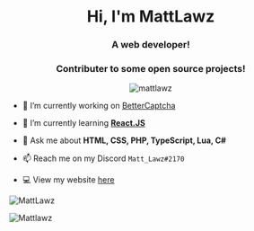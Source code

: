 <h1 align="center">Hi, I'm MattLawz</h1>
<h3 align="center">A web developer!</h3>
<h3 align="center">Contributer to some open source projects!</h3>

<p align="center"> <img src="https://komarev.com/ghpvc/?username=mattlawz" alt="mattlawz" /> </p>

- 🔭 I’m currently working on [BetterCaptcha](https://github.com/bettercaptcha)

- 🌱 I’m currently learning **[React.JS](https://reactjs.org/)**

- 💬 Ask me about **HTML, CSS, PHP, TypeScript, Lua, C#**

- 📫 Reach me on my Discord `Matt_Lawz#2170`

- 💻 View my website [here](https://mattlawz.dev/)

<p><img align="center" src="https://github-readme-stats.vercel.app/api/top-langs/?username=MattLawz&layout=compact&theme=dark" alt="MattLawz" <a/></p>
<p><img align="center" src="https://github-readme-stats.vercel.app/api?username=Mattlawz&show_icons=true&theme=dark" alt="Mattlawz" /></p>
